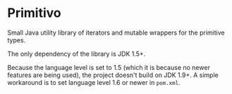 # Primitivo

Small Java utility library of iterators and mutable wrappers for the primitive types.

The only dependency of the library is JDK 1.5+.

Because the language level is set to 1.5 (which it is because no newer features are being used),
the project doesn't build on JDK 1.9+.
A simple workaround is to set language level 1.6 or newer in `pom.xml`.
